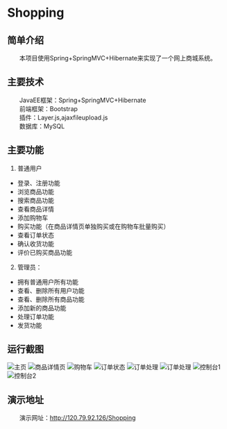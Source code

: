 # Shopping
## 简单介绍
　　本项目使用Spring+SpringMVC+Hibernate来实现了一个网上商城系统。
## 主要技术
　　JavaEE框架：Spring+SpringMVC+Hibernate<br/>
　　前端框架：Bootstrap<br/>
　　插件：Layer.js,ajaxfileupload.js<br/>
　　数据库：MySQL<br/>
## 主要功能
1. 普通用户
* 登录、注册功能
* 浏览商品功能
* 搜索商品功能
* 查看商品详情
* 添加购物车
* 购买功能（在商品详情页单独购买或在购物车批量购买）
* 查看订单状态
* 确认收货功能
* 评价已购买商品功能
2. 管理员：
* 拥有普通用户所有功能
* 查看、删除所有用户功能
* 查看、删除所有商品功能
* 添加新的商品功能
* 处理订单功能
* 发货功能
## 运行截图

![主页](http://ou7jocypf.bkt.clouddn.com/18-1-7/34246424.jpg)
![商品详情页](http://i2.muimg.com/588926/d9732cf1077364b1.png)
![购物车](http://i2.muimg.com/588926/824c6423b8adee56.png)
![订单状态](http://ou7jocypf.bkt.clouddn.com/18-1-7/2705633.jpg)
![订单处理](http://ou7jocypf.bkt.clouddn.com/18-1-7/59511728.jpg)
![订单处理](http://i2.muimg.com/588926/871acdbef93d7057.png)
![控制台1](http://ou7jocypf.bkt.clouddn.com/18-1-7/54419726.jpg)
![控制台2](http://ou7jocypf.bkt.clouddn.com/18-1-7/98806938.jpg)

## 演示地址
　　演示网址：http://120.79.92.126/Shopping
